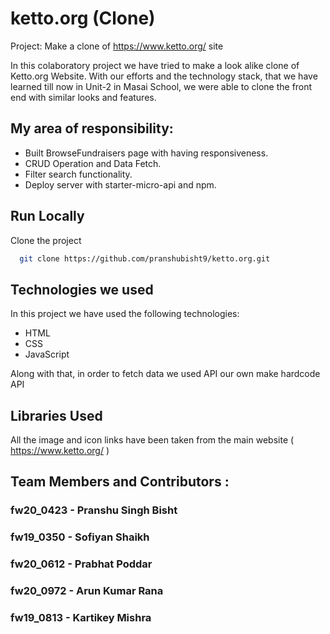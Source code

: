# ketto.org (Clone)

Project: Make a clone of https://www.ketto.org/ site

In this colaboratory project we have tried to make a look alike clone of Ketto.org Website. With our efforts and the technology stack, that we have learned till now in Unit-2 in Masai School, we were able to clone the front end with similar looks and features.

<!-- About: Ketto is an Online Crowdfunding Platform and Website in India for fundraising of Social, Charity, Movies, Music, Personal and Creative causes. -->

## My area of responsibility:

- Built BrowseFundraisers page with having responsiveness.
- CRUD Operation and Data Fetch.
- Filter search functionality.
- Deploy server with starter-micro-api and npm.

## Run Locally

Clone the project

```bash
  git clone https://github.com/pranshubisht9/ketto.org.git
```

## Technologies we used

In this project we have used the following technologies:

- HTML
- CSS
- JavaScript

Along with that, in order to fetch data we used API our own make hardcode API

## Libraries Used

All the image and icon links have been taken from the main website ( https://www.ketto.org/ )

## Team Members and Contributors :

### fw20_0423 - Pranshu Singh Bisht

### fw19_0350 - Sofiyan Shaikh

### fw20_0612 - Prabhat Poddar 

### fw20_0972 - Arun Kumar Rana

### fw19_0813 - Kartikey Mishra






  

